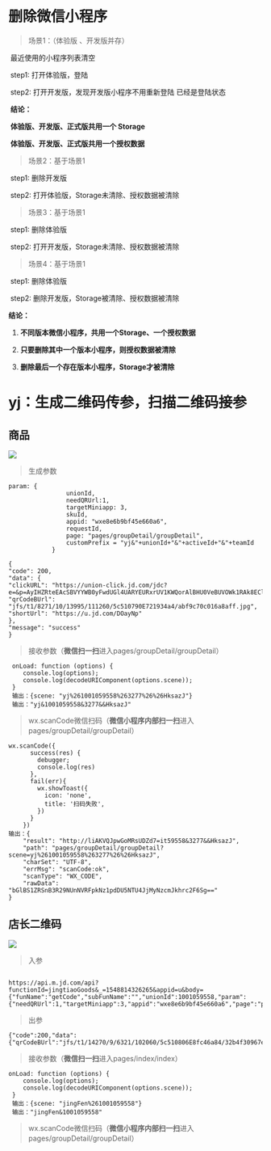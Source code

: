 # 删除微信小程序

> 场景1：（体验版 、开发版并存）

​        最近使用的小程序列表清空

​	step1: 打开体验版，登陆

​	step2: 打开开发版，发现开发版小程序不用重新登陆 已经是登陆状态



​	**结论：**

​	**体验版、开发版、正式版共用一个 Storage**

​        **体验版、开发版、正式版共用一个授权数据**





> 场景2：基于场景1

​	step1: 删除开发版

​	step2: 打开体验版，Storage未清除、授权数据被清除





> 场景3：基于场景1

​	step1: 删除体验版

​	step2: 打开开发版，Storage未清除、授权数据被清除



> 场景4：基于场景1

​	step1: 删除体验版

​	step2: 删除开发版，Storage被清除、授权数据被清除



**结论：** 

1. **不同版本微信小程序，共用一个Storage、一个授权数据**

2. **只要删除其中一个版本小程序，则授权数据被清除**
3. **删除最后一个存在版本小程序，Storage才被清除**







# yj：生成二维码传参，扫描二维码接参

## 商品

![](E:\self\mahongluRecord\notes\images\1.png)

> 生成参数

```
param: {
                unionId,
                needQRUrl:1,
                targetMiniapp: 3,
                skuId,
                appid: "wxe8e6b9bf45e660a6",
                requestId,
                page: "pages/groupDetail/groupDetail",
                customPrefix = "yj&"+unionId+"&"+activeId+"&"+teamId
            }
```

```
{
"code": 200,
"data": {
"clickURL": "https://union-click.jd.com/jdc?e=&p=AyIHZRteEAcSBVYYWB0yFwdUGl4UARYEURxrUV1KWQorAlBHU0VeBUVOWk1RAk8ECllHGAdFBwtaV1MJBAJQXk8JF0EfGQcSBlQeWhYGEQNSDBsZdXtzMGwoYkZmBTF4L3Z9RXMsST9hdmVANRk8ZWF2dBVsMn1lZWRVWi1sanFkHGtPFnVmbiJrOBR9V2RXYwNiYWlHImIrfHZLfAJ8E3J9cnMlWQxDaVl0HGgHdgBEZDVoKEl2WnwibDhhBXJ1MUsiZnlXczxjPnZbdVsheS98YXFSFmMiT2RlZDZFL0pidjcNRiFQC05MVngZY2FHVTxNIG5yUA8TF1clAyIHVBpbFAYaA1ESayUCEDcUdVIXABEPVCtaJQIWAlwSWxABEQVTHlslAhoOZUAOewQSDlAdDxwCG1RQHFMlMiI3ZStbFjIRNwpfBkgyEAZUHlI%3D&t=W1dCFFlQCxxJXwpNDEFdDVwABAlLXgxfEE8HCltXWwgVGU9GHgJVGloQAxEDVh9cAkIecDxvPmJxZUMhGT92dnF4Am8iR2ZmcyJcOxdlYmQxaBtia3pgInhbVHRrbzZ4EmUWEXAhcixlYRN4EHhZbVplZC5bLGxye3MMYAxySnV4NW8rV1VEbB5oEmZecQUDeDtmcU5zHWAsYmFmADVpP0V7YXwQbzJtZ3FeMkcvd3Z7ZDZOGG17SGEieDhLdk1nMQ%3D%3D",
"qrCodeBUrl": "jfs/t1/8271/10/13995/111260/5c510790E721934a4/abf9c70c016a8aff.jpg",
"shortUrl": "https://u.jd.com/DOayNp"
},
"message": "success"
}
```



> 接收参数（**微信扫一扫**进入pages/groupDetail/groupDetail）

```
 onLoad: function (options) {
 	console.log(options);
 	console.log(decodeURIComponent(options.scene));
 }
 输出：{scene: "yj%261001059558%263277%26%26HksazJ"}
 输出："yj&1001059558&3277&&HksazJ"
```

> wx.scanCode微信扫码（**微信小程序内部扫一扫**进入pages/groupDetail/groupDetail）

```
wx.scanCode({
      success(res) {
        debugger;
        console.log(res)
      },
      fail(err){
        wx.showToast({
          icon: 'none',
          title: '扫码失败',
        })
      }
    })
输出：{
	"result": "http://liAKVQJpwGoMRsUDZd7=it59558&3277&&HksazJ",
	"path": "pages/groupDetail/groupDetail?scene=yj%261001059558%263277%26%26HksazJ",
	"charSet": "UTF-8",
	"errMsg": "scanCode:ok",
	"scanType": "WX_CODE",
	"rawData": "bGlBS1ZRSnB3R29NUnNVRFpkNz1pdDU5NTU4JjMyNzcmJkhrc2F6Sg=="
}
```

## 店长二维码

![](E:\self\mahongluRecord\work\images\yj_3.png)



> 入参

```

https://api.m.jd.com/api?functionId=jingtiaoGoods&_=1548814326265&appid=u&body={"funName":"getCode","subFunName":"","unionId":1001059558,"param":{"needQRUrl":1,"targetMiniapp":3,"appid":"wxe8e6b9bf45e660a6","page":"pages/index/index","scene":"jingFen&1001059558"}}&loginType=2
```

> 出参

```
{"code":200,"data":{"qrCodeBUrl":"jfs/t1/14270/9/6321/102060/5c510806E8fc46a84/32b4f30967e1518c.jpg"},"message":"success"}
```

> 接收参数（**微信扫一扫**进入pages/index/index）

```
onLoad: function (options) {
 	console.log(options);
 	console.log(decodeURIComponent(options.scene));
 }
 输出：{scene: "jingFen%261001059558"}
 输出："jingFen&1001059558"

```



> wx.scanCode微信扫码（**微信小程序内部扫一扫**进入pages/groupDetail/groupDetail）

